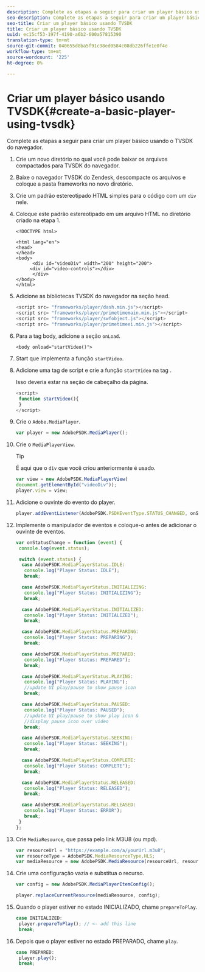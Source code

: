 ```yaml
---
description: Complete as etapas a seguir para criar um player básico usando o TVSDK do navegador.
seo-description: Complete as etapas a seguir para criar um player básico usando o TVSDK do navegador.
seo-title: Criar um player básico usando TVSDK
title: Criar um player básico usando TVSDK
uuid: ec15cf53-197f-4190-a6b2-600a57815390
translation-type: tm+mt
source-git-commit: 040655d8ba5f91c98ed0584c08db226ffe1e0f4e
workflow-type: tm+mt
source-wordcount: '225'
ht-degree: 0%

---
```



# Criar um player básico usando TVSDK{#create-a-basic-player-using-tvsdk}

Complete as etapas a seguir para criar um player básico usando o TVSDK do navegador.

1. Crie um novo diretório no qual você pode baixar os arquivos compactados para TVSDK do navegador.
1. Baixe o navegador TVSDK do Zendesk, descompacte os arquivos e coloque a pasta frameworks no novo diretório.
1. Crie um padrão estereotipado HTML simples para o código com um `div` nele.
1. Coloque este padrão estereotipado em um arquivo HTML no diretório criado na etapa 1.

   ```
   <!DOCTYPE html> 
   
   <html lang="en"> 
   <head> 
   </head> 
   <body> 
         <div id="videoDiv" width="200" height="200"> 
        <div id="video-controls"></div> 
         </div> 
   </body> 
   </html>
   ```

1. Adicione as bibliotecas TVSDK do navegador na seção head.

   ```js
   <script src= "frameworks/player/dash.min.js"></script> 
   <script src= "frameworks/player/primetimemain.min.js"></script> 
   <script src= "frameworks/player/swfobject.js"></script> 
   <script src= "frameworks/player/primetimeei.min.js"></script>
   ```

1. Para a tag body, adicione a seção `onLoad`.

   ```
   <body onload="startVideo()">
   ```

1. Start que implementa a função `startVideo`.
1. Adicione uma tag de script e crie a função `startVideo` na tag .

   Isso deveria estar na seção de cabeçalho da página.

   ```js
   <script> 
    function startVideo(){ 
    } 
   </script>
   ```

1. Crie o `Adobe.MediaPlayer`.

   ```js
   var player = new AdobePSDK.MediaPlayer();
   ```

1. Crie o `MediaPlayerView`.

   >[!TIP]
   >
   >É aqui que o `div` que você criou anteriormente é usado.

   ```js
   var view = new AdobePSDK.MediaPlayerView( 
   document.getElementById("videoDiv")); 
   player.view = view;
   ```

1. Adicione o ouvinte do evento do player.

   ```js
   player.addEventListener(AdobePSDK.PSDKEventType.STATUS_CHANGED, onStatusChange);
   ```

1. Implemente o manipulador de eventos e coloque-o antes de adicionar o ouvinte de eventos.

   ```js
   var onStatusChange = function (event) { 
    console.log(event.status); 
   
    switch (event.status) { 
     case AdobePSDK.MediaPlayerStatus.IDLE: 
      console.log("Player Status: IDLE"); 
      break; 
   
     case AdobePSDK.MediaPlayerStatus.INITIALIZING: 
      console.log("Player Status: INITIALIZING"); 
      break; 
   
     case AdobePSDK.MediaPlayerStatus.INITIALIZED: 
      console.log("Player Status: INITIALIZED"); 
      break; 
   
     case AdobePSDK.MediaPlayerStatus.PREPARING: 
      console.log("Player Status: PREPARING"); 
      break; 
   
     case AdobePSDK.MediaPlayerStatus.PREPARED: 
      console.log("Player Status: PREPARED"); 
      break; 
   
     case AdobePSDK.MediaPlayerStatus.PLAYING: 
      console.log("Player Status: PLAYING"); 
      //update UI play/pause to show pause icon 
      break; 
   
     case AdobePSDK.MediaPlayerStatus.PAUSED: 
      console.log("Player Status: PAUSED"); 
      //update UI play/pause to show play icon & 
      //display pause icon over video 
      break; 
   
     case AdobePSDK.MediaPlayerStatus.SEEKING: 
      console.log("Player Status: SEEKING"); 
      break; 
   
     case AdobePSDK.MediaPlayerStatus.COMPLETE: 
      console.log("Player Status: COMPLETE"); 
      break; 
   
     case AdobePSDK.MediaPlayerStatus.RELEASED: 
      console.log("Player Status: RELEASED"); 
      break; 
   
     case AdobePSDK.MediaPlayerStatus.RELEASED: 
      console.log("Player Status: ERROR"); 
      break; 
    } 
   }; 
   ```

1. Crie `MediaResource`, que passa pelo link M3U8 (ou mpd).

   ```js
   var resourceUrl = "https://example.com/a/yourUrl.m3u8"; 
   var resourceType = AdobePSDK.MediaResourceType.HLS; 
   var mediaResource = new AdobePSDK.MediaResource(resourceUrl, resourceType, null, false);
   ```

1. Crie uma configuração vazia e substitua o recurso.

   ```js
   var config = new AdobePSDK.MediaPlayerItemConfig(); 
   
   player.replaceCurrentResource(mediaResource, config);
   ```

1. Quando o player estiver no estado INICIALIZADO, chame `prepareToPlay`.

   ```js
   case INITIALIZED: 
    player.prepareToPlay(); // <- add this line 
    break;
   ```

1. Depois que o player estiver no estado PREPARADO, chame `play`.

   ```js
   case PREPARED: 
    player.play(); 
    break;
   ```

